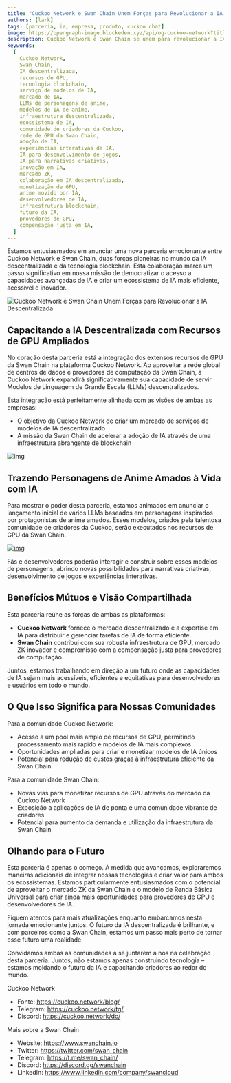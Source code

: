 ```yaml
---
title: "Cuckoo Network e Swan Chain Unem Forças para Revolucionar a IA Descentralizada"
authors: [lark]
tags: [parceria, ia, empresa, produto, cuckoo chat]
image: https://opengraph-image.blockeden.xyz/api/og-cuckoo-network?title=Cuckoo%20Network%20e%20Swan%20Chain%20Unem%20For%C3%A7as%20para%20Revolucionar%20a%20IA%20Descentralizada
description: Cuckoo Network e Swan Chain se unem para revolucionar a IA descentralizada, integrando poderosos recursos de GPU no mercado de serviços de modelos de IA da Cuckoo. Esta colaboração capacita desenvolvedores e criadores de IA com capacidades de processamento aprimoradas, permitindo a criação de modelos de linguagem inspirados em anime e expandindo as oportunidades de inovação em IA descentralizada.
keywords:
  [
    Cuckoo Network,
    Swan Chain,
    IA descentralizada,
    recursos de GPU,
    tecnologia blockchain,
    serviço de modelos de IA,
    mercado de IA,
    LLMs de personagens de anime,
    modelos de IA de anime,
    infraestrutura descentralizada,
    ecossistema de IA,
    comunidade de criadores da Cuckoo,
    rede de GPU da Swan Chain,
    adoção de IA,
    experiências interativas de IA,
    IA para desenvolvimento de jogos,
    IA para narrativas criativas,
    inovação em IA,
    mercado ZK,
    colaboração em IA descentralizada,
    monetização de GPU,
    anime movido por IA,
    desenvolvedores de IA,
    infraestrutura blockchain,
    futuro da IA,
    provedores de GPU,
    compensação justa em IA,
  ]
---
```


Estamos entusiasmados em anunciar uma nova parceria emocionante entre Cuckoo Network e Swan Chain, duas forças pioneiras no mundo da IA descentralizada e da tecnologia blockchain. Esta colaboração marca um passo significativo em nossa missão de democratizar o acesso a capacidades avançadas de IA e criar um ecossistema de IA mais eficiente, acessível e inovador.

![Cuckoo Network e Swan Chain Unem Forças para Revolucionar a IA Descentralizada](https://cuckoo-network.b-cdn.net/2024-10-02-cuckoo-network-and-swan-chain-join-forces-to-revolutionize-decentralized-ai.png "Cuckoo Network e Swan Chain Unem Forças para Revolucionar a IA Descentralizada")

## **Capacitando a IA Descentralizada com Recursos de GPU Ampliados**

No coração desta parceria está a integração dos extensos recursos de GPU da Swan Chain na plataforma Cuckoo Network. Ao aproveitar a rede global de centros de dados e provedores de computação da Swan Chain, a Cuckoo Network expandirá significativamente sua capacidade de servir Modelos de Linguagem de Grande Escala (LLMs) descentralizados.

Esta integração está perfeitamente alinhada com as visões de ambas as empresas:

- O objetivo da Cuckoo Network de criar um mercado de serviços de modelos de IA descentralizado
- A missão da Swan Chain de acelerar a adoção de IA através de uma infraestrutura abrangente de blockchain

![img](https://cuckoo-network.b-cdn.net/2024-10-02-cuckoo-network-and-swan-chain-join-forces-to-revolutionize-decentralized-ai-2.jpg)

## **Trazendo Personagens de Anime Amados à Vida com IA**

Para mostrar o poder desta parceria, estamos animados em anunciar o lançamento inicial de vários LLMs baseados em personagens inspirados por protagonistas de anime amados. Esses modelos, criados pela talentosa comunidade de criadores da Cuckoo, serão executados nos recursos de GPU da Swan Chain.

[![img](https://cuckoo-network.b-cdn.net/cuckoo-chat-preview.webp)](https://cuckoo.network/portal/chat)

Fãs e desenvolvedores poderão interagir e construir sobre esses modelos de personagens, abrindo novas possibilidades para narrativas criativas, desenvolvimento de jogos e experiências interativas.

## **Benefícios Mútuos e Visão Compartilhada**

Esta parceria reúne as forças de ambas as plataformas:

- **Cuckoo Network** fornece o mercado descentralizado e a expertise em IA para distribuir e gerenciar tarefas de IA de forma eficiente.
- **Swan Chain** contribui com sua robusta infraestrutura de GPU, mercado ZK inovador e compromisso com a compensação justa para provedores de computação.

Juntos, estamos trabalhando em direção a um futuro onde as capacidades de IA sejam mais acessíveis, eficientes e equitativas para desenvolvedores e usuários em todo o mundo.

## **O Que Isso Significa para Nossas Comunidades**

Para a comunidade Cuckoo Network:

- Acesso a um pool mais amplo de recursos de GPU, permitindo processamento mais rápido e modelos de IA mais complexos
- Oportunidades ampliadas para criar e monetizar modelos de IA únicos
- Potencial para redução de custos graças à infraestrutura eficiente da Swan Chain

Para a comunidade Swan Chain:

- Novas vias para monetizar recursos de GPU através do mercado da Cuckoo Network
- Exposição a aplicações de IA de ponta e uma comunidade vibrante de criadores
- Potencial para aumento da demanda e utilização da infraestrutura da Swan Chain

## **Olhando para o Futuro**

Esta parceria é apenas o começo. À medida que avançamos, exploraremos maneiras adicionais de integrar nossas tecnologias e criar valor para ambos os ecossistemas. Estamos particularmente entusiasmados com o potencial de aproveitar o mercado ZK da Swan Chain e o modelo de Renda Básica Universal para criar ainda mais oportunidades para provedores de GPU e desenvolvedores de IA.

Fiquem atentos para mais atualizações enquanto embarcamos nesta jornada emocionante juntos. O futuro da IA descentralizada é brilhante, e com parceiros como a Swan Chain, estamos um passo mais perto de tornar esse futuro uma realidade.

Convidamos ambas as comunidades a se juntarem a nós na celebração desta parceria. Juntos, não estamos apenas construindo tecnologia – estamos moldando o futuro da IA e capacitando criadores ao redor do mundo.

Cuckoo Network

- Fonte: https://cuckoo.network/blog/
- Telegram: https://cuckoo.network/tg/
- Discord: https://cuckoo.network/dc/

Mais sobre a Swan Chain

- Website: https://www.swanchain.io
- Twitter: https://twitter.com/swan_chain
- Telegram: https://t.me/swan_chain/
- Discord: https://discord.gg/swanchain
- LinkedIn: https://www.linkedin.com/company/swancloud
